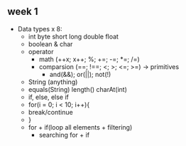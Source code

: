 ## week 1
- Data types x 8:
  - int byte short long double float
  - boolean & char
  - operator
    - math (++x; x++; %; +=; -=; *=; /=)
    - comparsion (==; !==; <; >; <=; >=) -> primitives
      - and(&&); or(||); not(!)
  - String (anything) 
  - equals(String) length() charAt(int)
  - if, else, else if
  - for(i = 0; i < 10; i++){
  - break/continue
  - }
  - for + if(loop all elements + filtering)
    - searching for + if